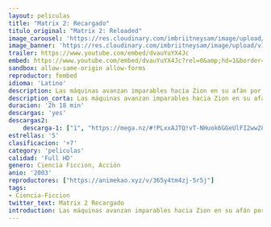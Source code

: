 ```yaml
---
layout: peliculas
title: "Matrix 2: Recargado"
titulo_original: "Matrix 2: Reloaded"
image_carousel: 'https://res.cloudinary.com/imbriitneysam/image/upload/v1547512680/matrix2-poster-min.jpg'
image_banner: 'https://res.cloudinary.com/imbriitneysam/image/upload/v1547512678/matriz2-banner-min.jpg'
trailer: https://www.youtube.com/embed/dvauYuYX4Jc
embed: https://www.youtube.com/embed/dvauYuYX4Jc?rel=0&amp;hd=1&border=0&wmode=opaque&enablejsapi=1&modestbranding=1&controls=1&showinfo=1
sandbox: allow-same-origin allow-forms
reproductor: fembed
idioma: 'Latino'
description: Las máquinas avanzan imparables hacia Zion en su afán por destruir a toda la humanidad y todas las naves se preparan para la dura batalla. Neo junto con Morfeo y Trinity buscan el camino del elegido dentro de Matrix para vencer a las máquinas y se encuentran con dificultades inesperadas, el agente Smith ha vuelto, y no solo eso, otros programas dentro de Matrix intentarán acabar con su misión. Mientras tanto Neo se tendrá que adaptar a la vida real y a la fama de ser el elegido.
description_corta: Las máquinas avanzan imparables hacia Zion en su afán por destruir a toda la humanidad y todas las naves se preparan para la dura batalla. Neo junto con Morfeo y Trinity buscan el camino del elegido dentro de Matrix para vencer a las máquinas y se encuentran con...
duracion: '2h 18 min'
descargas: 'yes'
descargas2:
    descarga-1: ["1", "https://mega.nz/#!PLxxAJTQ!vT-NHuok6GGeUlFI2ww28QGWM8Kg81E_-ChYmBk9sJI", "https://www.google.com/s2/favicons?domain=mega.nz","Mega","https://res.cloudinary.com/imbriitneysam/image/upload/v1541473684/mexico.png", "Latino", "Full HD"]
estrellas: '5'
clasificacion: '+7'
category: 'peliculas'
calidad: 'Full HD'
genero: Ciencia Ficcion, Acción
anio: '2003'
reproductores: ["https://animekao.xyz/v/365y4tm4zj-5r5j"]
tags:
- Ciencia-Ficcion
twitter_text: Matrix 2 Recargado
introduction: Las máquinas avanzan imparables hacia Zion en su afán por destruir a toda la humanidad y todas las naves se preparan para la dura batalla. Neo junto con Morfeo y Trinity buscan el camino del elegido dentro de Matrix para vencer a las máquinas y se encuentran con
---
```



 







